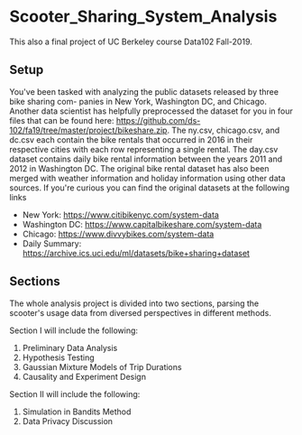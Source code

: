 # Scooter_Sharing_System_Analysis

This also a final project of UC Berkeley course Data102 Fall-2019.

## Setup
You've been tasked with analyzing the public datasets released by three bike sharing com- 
panies in New York, Washington DC, and Chicago. Another data scientist has helpfully
preprocessed the dataset for you in four files that can be found here: https://github.com/ds-102/fa19/tree/master/project/bikeshare.zip.
The ny.csv, chicago.csv, and dc.csv each contain the bike rentals that occurred in 2016
in their respective cities with each row representing a single rental.
The day.csv dataset contains daily bike rental information between the years 2011 and
2012 in Washington DC. The original bike rental dataset has also been merged with weather
information and holiday information using other data sources.
If you're curious you can find the original datasets at the following links
* New York: https://www.citibikenyc.com/system-data
* Washington DC: https://www.capitalbikeshare.com/system-data
* Chicago: https://www.divvybikes.com/system-data
* Daily Summary: https://archive.ics.uci.edu/ml/datasets/bike+sharing+dataset

## Sections
The whole analysis project is divided into two sections, parsing the scooter's usage data from diversed perspectives in different methods.

Section I will include the following:
1. Preliminary Data Analysis
2. Hypothesis Testing
3. Gaussian Mixture Models of Trip Durations
4. Causality and Experiment Design

Section II will include the following:
1. Simulation in Bandits Method
2. Data Privacy Discussion

